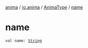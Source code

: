 [anima](../../index.md) / [io.anima](../index.md) / [AnimaType](index.md) / [name](./name.md)

# name

`val name: `[`String`](https://kotlinlang.org/api/latest/jvm/stdlib/kotlin/-string/index.html)